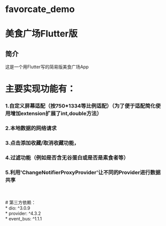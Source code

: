 # favorcate_demo
美食广场Flutter版
=====

简介
----
这是一个用Flutter写的简易版美食广场App

# 主要实现功能有：<br>
### 1.自定义屏幕适配（按750*1334等比例适配）（为了便于适配简化使用增加extension扩展了int,double方法）<br>
### 2.本地数据的网络请求<br>
### 3.点击添加收藏/取消收藏功能，<br>
### 4.过滤功能（例如是否含无谷蛋白或是否是素食者等）<br>
### 5.利用'ChangeNotifierProxyProvider'让不同的Provider进行数据共享<br>
<br>
<br>
# 第三方依赖：<br>
* dio: ^3.0.9<br>
* provider: ^4.3.2<br>
* event_bus: ^1.1.1
